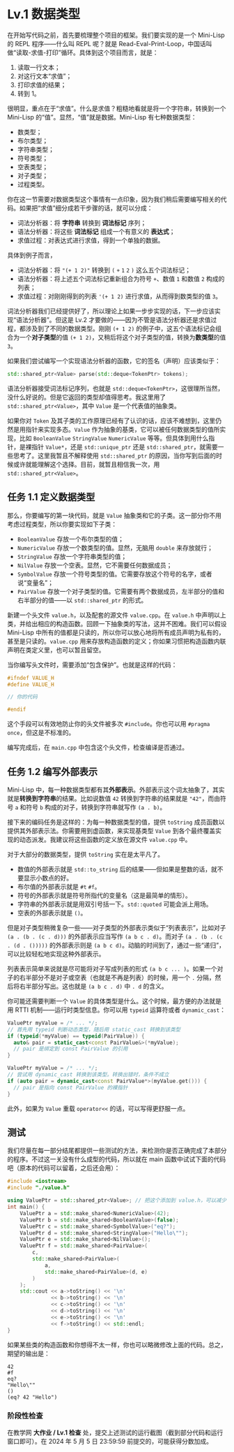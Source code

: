 # Lv.1 数据类型

在开始写代码之前，首先要梳理整个项目的框架。我们要实现的是一个 Mini-Lisp 的 REPL 程序——什么叫 REPL 呢？就是 Read-Eval-Print-Loop，中国话叫做“读取-求值-打印”循环。具体到这个项目而言，就是：
1. 读取一行文本；
2. 对这行文本“求值”；
3. 打印求值的结果；
4. 转到 1。

很明显，重点在于“求值”。什么是求值？粗糙地看就是将一个字符串，转换到一个 Mini-Lisp 的“值”。显然，“值”就是数据。Mini-Lisp 有七种数据类型：
- 数类型；
- 布尔类型；
- 字符串类型；
- 符号类型；
- 空表类型；
- 对子类型；
- 过程类型。

你在这一节需要对数据类型这个事情有一点印象，因为我们稍后需要编写相关的代码。如果把“求值”细分成若干步骤的话，就可以分成：
- 词法分析器：将 **字符串** 转换到 **词法标记** 序列；
- 语法分析器：将这些 **词法标记** 组成一个有意义的 **表达式**；
- 求值过程：对表达式进行求值，得到一个单独的数据。

具体到例子而言，
- 词法分析器：将 `"(+ 1 2)"` 转换到 `(` `+` `1` `2` `)` 这么五个词法标记；
- 语法分析器：将上述五个词法标记重新组合为符号 `+`、数值 `1` 和数值 `2` 构成的列表；
- 求值过程：对刚刚得到的列表 `'(+ 1 2)` 进行求值，从而得到数类型的值 `3`。

词法分析器我们已经提供好了，所以理论上如果一步步实现的话，下一步应该实现“语法分析器”。但这是 Lv.2 才要做的——因为不管是语法分析器还是求值过程，都涉及到了不同的数据类型。刚刚 `(+ 1 2)` 的例子中，这五个语法标记会组合为一个**对子类型**的值 `(+ 1 2)`，又稍后将这个对子类型的值，转换为**数类型**的值 `3`。

如果我们尝试编写一个实现语法分析器的函数，它的签名（声明）应该类似于：

```cpp
std::shared_ptr<Value> parse(std::deque<TokenPtr> tokens);
```

语法分析器接受词法标记序列，也就是 `std::deque<TokenPtr>`，这很理所当然，没什么好说的。但是它返回的类型却值得思考。我这里用了 `std::shared_ptr<Value>`，其中 `Value` 是一个代表值的抽象类。

如果你对 `Token` 及其子类的工作原理已经有了认识的话，应该不难想到，这里仍然是用指针来实现多态。`Value` 作为抽象的基类，它可以被任何数据类型的值所实现，比如 `BooleanValue` `StringValue` `NumericValue` 等等。但具体到用什么指针，是裸指针 `Value*`，还是 `std::unique_ptr` 还是 `std::shared_ptr`，就需要一些思考了。这里我暂且不解释使用 `std::shared_ptr` 的原因，当你写到后面的时候或许就能理解这个选择。目前，就暂且相信我一次，用 `std::shared_ptr<Value>`。

## 任务 1.1 定义数据类型

那么，你要编写的第一块代码，就是 `Value` 抽象类和它的子类。这一部分你不用考虑过程类型，所以你要实现如下子类：
- `BooleanValue` 存放一个布尔类型的值；
- `NumericValue` 存放一个数类型的值。显然，无脑用 `double` 来存放就行；
- `StringValue` 存放一个字符串类型的值；
- `NilValue` 存放一个空表。显然，它不需要任何数据成员；
- `SymbolValue` 存放一个符号类型的值。它需要存放这个符号的名字，或者说“变量名”；
- `PairValue` 存放一个对子类型的值。它需要有两个数据成员，左半部分的值和右半部分的值——以 `std::shared_ptr` 的形式。

新建一个头文件 `value.h`，以及配套的源文件 `value.cpp`。在 `value.h` 中声明以上类，并给出相应的构造函数。回顾一下抽象类的写法，这并不困难。我们可以假设 Mini-Lisp 中所有的值都是只读的，所以你可以放心地将所有成员声明为私有的，甚至是只读的。`value.cpp` 用来存放构造函数的定义；你如果习惯把构造函数内联声明在类定义里，也可以暂且留空。

当你编写头文件时，需要添加“包含保护”。也就是这样的代码：

```cpp
#ifndef VALUE_H
#define VALUE_H

// 你的代码

#endif
```

这个手段可以有效地防止你的头文件被多次 `#include`。你也可以用 `#pragma once`，但这是不标准的。

编写完成后，在 `main.cpp` 中包含这个头文件，检查编译是否通过。

## 任务 1.2 编写外部表示

Mini-Lisp 中，每一种数据类型都有其**外部表示**。外部表示这个词太抽象了，其实就是**转换到字符串**的结果。比如说数值 `42` 转换到字符串的结果就是 `"42"`，而由符号 `a` 和符号 `b` 构成的对子，转换到字符串就写作 `(a . b)`。

接下来的编码任务是这样的：为每一种数据类型的值，提供 `toString` 成员函数以提供其外部表示法。你需要用到虚函数，来实现基类型 `Value` 到各个最终覆盖实现的动态派发。我建议将这些函数的定义放在源文件 `value.cpp` 中。

对于大部分的数据类型，提供 `toString` 实在是太平凡了。
- 数值的外部表示就是 `std::to_string` 后的结果——但如果是整数的话，就不要显示小数点的好。
- 布尔值的外部表示就是 `#t` `#f`。
- 符号的外部表示就是符号所指代的变量名（这是最简单的情形）。
- 字符串的外部表示就是用双引号括一下。`std::quoted` 可能会派上用场。
- 空表的外部表示就是 `()`。

但是对子类型稍微复杂一些——对子类型的外部表示类似于“列表表示”，比如对子 `(a . (b . (c . d)))` 的外部表示应当写作 `(a b c . d)`。而对子 `(a . (b . (c . (d . ()))))` 的外部表示则是 `(a b c d)`。动脑的时间到了，通过一些“递归”，可以比较轻松地实现这种外部表示。

列表表示简单来说就是尽可能将对子写成列表的形式 `(a b c ... )`。如果一个对子的右半部分不是对子或空表（也就是不再是列表）的时候，用一个 `.` 分隔，然后将右半部分写出。这也就是 `(a b c . d)` 中 `. d` 的含义。

你可能还需要判断一个 `Value` 的具体类型是什么。这个时候，最方便的办法就是用 RTTI 机制——运行时类型信息。你可以用 `typeid` 运算符或者 `dynamic_cast`：

<CodeGroup>
  <CodeGroupItem title="type_id">

```cpp
ValuePtr myValue = /* ... */;
// 首先用 typeid 判断动态类型，随后用 static_cast 转换到该类型
if (typeid(*myValue) == typeid(PairValue)) {
  auto& pair = static_cast<const PairValue&>(*myValue);
  // pair 是绑定到 const PairValue 的引用
}
```

  </CodeGroupItem>
  <CodeGroupItem title="dynamic_cast">

```cpp
ValuePtr myValue = /* ... */;
// 尝试用 dynamic_cast 转换到该类型。转换出错时，条件不成立
if (auto pair = dynamic_cast<const PairValue*>(myValue.get())) {
  // pair 是指向 const PairValue 的裸指针
}
```

  </CodeGroupItem>
</CodeGroup>

此外，如果为 `Value` 重载 `operator<<` 的话，可以写得更舒服一点。

## 测试

我们尽量在每一部分结尾都提供一些测试的方法，来检测你是否正确完成了本部分的程序。不过这一关没有什么成型的代码，所以就在 main 函数中试试下面的代码吧（原本的代码可以留着，之后还会用）：

```cpp
#include <iostream>
#include "./value.h"

using ValuePtr = std::shared_ptr<Value>; // 把这个添加到 value.h，可以减少许多重复的代码。
int main() {
    ValuePtr a = std::make_shared<NumericValue>(42);
    ValuePtr b = std::make_shared<BooleanValue>(false);
    ValuePtr c = std::make_shared<SymbolValue>("eq?");
    ValuePtr d = std::make_shared<StringValue>("Hello\"");
    ValuePtr e = std::make_shared<NilValue>();
    ValuePtr f = std::make_shared<PairValue>(
        c,
        std::make_shared<PairValue>(
            a,
            std::make_shared<PairValue>(d, e)
        )
    );
    std::cout << a->toString() << '\n'
              << b->toString() << '\n'
              << c->toString() << '\n'
              << d->toString() << '\n'
              << e->toString() << '\n'
              << f->toString() << std::endl;
}
```

如果某些类的构造函数和你想得不太一样，你也可以略微修改上面的代码。总之，期望的输出是：

```
42
#f
eq?
"Hello\""
()
(eq? 42 "Hello")
```

### 阶段性检查

在教学网 **大作业 / Lv.1 检查** 处，提交上述测试的运行截图（截到部分代码和运行窗口即可）。在 2024 年 5 月 5 日 23:59:59 前提交的，可能获得分数加成。
